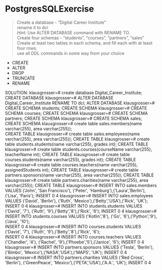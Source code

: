 # PostgresSQLExercise
> Create a database - “Digital Career Institute”  
> rename it to dci  
> _Hint:_ Use ALTER DATABASE command with RENAME TO.  
> Create four schemas - “students”, “courses”, “partners”, “sales”  
> Create at least two tables in each schema, and fill each with at least four rows.  
> use all DDL commands in some way from your choice

-   CREATE
-   ALTER
-   DROP
-   TRUNCATE
-   RENAME

SOLUTION:
klausgrosser=# create database Digital_Career_Institute;
CREATE DATABASE
klausgrosser=# ALTER DATABASE Digital_Career_Institute RENAME TO dci;
ALTER DATABASE
klausgrosser=# CREATE SCHEMA students;
CREATE SCHEMA
klausgrosser=# CREATE SCHEMA courses;
CREATE SCHEMA
klausgrosser=# CREATE SCHEMA partners;
CREATE SCHEMA
klausgrosser=# CREATE SCHEMA sales;
CREATE SCHEMA
klausgrosser=# create table sales.members(name varchar(255), area varchar(255));        
CREATE TABLE
klausgrosser=# create table sales.employees(name varchar(255), area varchar(255));
CREATE TABLE
klausgrosser=# create table students.students(name varchar(255), grades int);
CREATE TABLE
klausgrosser=# create table students.courses(courseName varchar(255), teacherName int);
CREATE TABLE
klausgrosser=# create table courses.students(name varchar(255), grades int);
CREATE TABLE
klausgrosser=# create table courses.teachers(name varchar(255), assignedStudents int);
CREATE TABLE
klausgrosser=# create table partners.sponsors(name varchar(255), area varchar(255));
CREATE TABLE
klausgrosser=# create table partners.charities(name varchar(255), area varchar(255));
CREATE TABLE
klausgrosser=# INSERT INTO sales.members VALUES ('John', 'San Francisco'), ('Peter', 'Hamburg'),('Laura','Berlin'),('Lisa', 'Paris');
INSERT 0 4
klausgrosser=# INSERT INTO sales.employees VALUES ('David', 'Berlin'), ('Ruth', 'Mexico'),('Betty','USA'),('Rick', 'UK');
INSERT 0 4
klausgrosser=# INSERT INTO students.students VALUES ('David', '7'), ('Ruth', '9'),('Betty','8'),('Rick', '6');
INSERT 0 4
klausgrosser=# INSERT INTO students.courses VALUES ('Kotlin','8'), ('Go', '6'),('Python','9'),('Java', '10');     
INSERT 0 4
klausgrosser=# INSERT INTO courses.students VALUES ('David', '7'), ('Ruth', '9'),('Betty','8'),('Rick', '6');       
INSERT 0 4
klausgrosser=# INSERT INTO courses.teachers VALUES ('Chandler', '4'), ('Rachel', '9'),('Phoebe','5'),('Janice', '6'); 
INSERT 0 4
klausgrosser=# INSERT INTO partners.sponsors VALUES ('Tesla', 'Berlin'), ('Bimbo', 'Mexico'),('NASA','USA'),('MAPS', 'UK');
INSERT 0 4
klausgrosser=# INSERT INTO partners.charities VALUES ('Red Cross', 'Berlin'), ('GreenPeace', 'Mexico'),('PETA','USA'),('A.A.', 'UK');
INSERT 0 4
